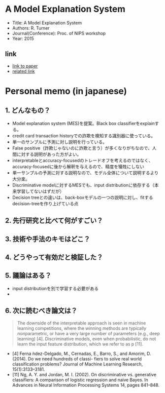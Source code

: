 # A Model Explanation System

- Title: A Model Explanation System
- Authors: R. Turner
- Journal(Conference): Proc. of NIPS workshop
- Year: 2015

## link
- [link to paper](http://www.blackboxworkshop.org/pdf/Turner2015_MES.pdf)
- [related link](http://www.inference.vc/accuracy-vs-explainability-in-machine-learning-models-nips-workshop-poster-review/)

# Personal memo (in japanese)

## 1. どんなもの？
- Model explanation system (MES)を提案。Black box classifierをexplainする。
- credit card transaction historyでの詐欺を検知する識別器に使っている。
- 単一のサンプルに予測に対し説明を行っている。
- False positive（詐欺じゃないのに詐欺と言う）が多くなりがちなので、人間に対する説明があった方がよい。
- interpretableとaccuracy-focusedのトレードオフを考えるのではなく、accuracy-focusedに後から解釈を与えるので、精度を犠牲にしない
- 単一サンプルの予測に対する説明なので、モデル全体について説明するより大分楽。
- Discriminative modelに対するMESでも、input distributionに依存する（本来学習してないはずだが）
- Decision treeとの違いは、back-boxモデルの一つの説明に対し、fitするdecision-treeを作り上げている点

## 2. 先行研究と比べて何がすごい？

## 3. 技術や手法のキモはどこ？

## 4. どうやって有効だと検証した？

## 5. 議論はある？
- input distributionを別で学習する必要がある
- 

## 6. 次に読むべき論文は？
> The downside of the interpretable approach is seen in machine learning competitions, where the winning methods are typically nonparametric, or have a very large number of parameters (e.g., deep learning) [4].
> Discriminative models, even when probabilistic, do not learn the input feature distribution, which we refer to as p [11].

- [4] Ferna ́ndez-Delgado, M., Cernadas, E., Barro, S., and Amorim, D. (2014). Do we need hundreds of classi- fiers to solve real world classification problems? Journal of Machine Learning Research, 15(1):3133–3181.
- [11] Ng, A. Y. and Jordan, M. I. (2002). On discriminative vs. generative classifiers: A comparison of logistic regression and naive Bayes. In Advances in Neural Information Processing Systems 14, pages 841–848.
